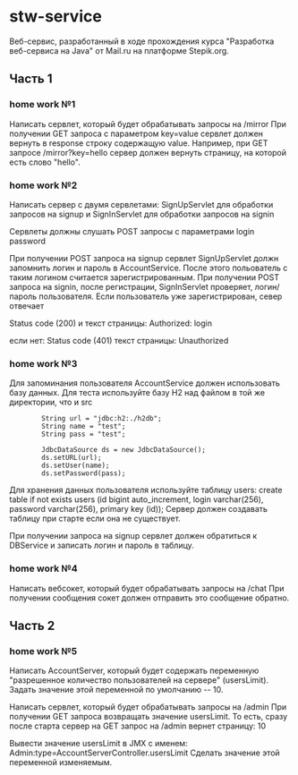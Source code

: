 # stw-service

Веб-сервис, разработанный в ходе прохождения курса "Разработка веб-сервиса на Java" от Mail.ru на платформе Stepik.org.

## Часть 1

### home work №1

Написать сервлет, который будет обрабатывать запросы на /mirror
При получении GET запроса с параметром key=value сервлет должен вернуть в response строку содержащую value.
Например, при GET запросе /mirror?key=hello сервер должен вернуть страницу, на которой есть слово "hello".

### home work №2

Написать сервер с двумя сервлетами:
SignUpServlet для обработки запросов на signup и
SignInServlet для обработки запросов на signin

Сервлеты должны слушать POST запросы с параметрами
login
password

При получении POST запроса на signup сервлет SignUpServlet должн запомнить логин и пароль в AccountService.
После этого польователь с таким логином считается зарегистрированным.
При получении POST запроса на signin, после регистрации, SignInServlet проверяет,
логин/пароль пользователя. Если пользователь уже зарегистрирован, север отвечает

Status code (200)
и текст страницы:
Authorized: login

если нет:
Status code (401)
текст страницы:
Unauthorized

### home work №3

Для запоминания пользователя AccountService должен использовать базу данных.
Для теста используйте базу H2 над файлом в той же директории, что и src

            String url = "jdbc:h2:./h2db";
            String name = "test";
            String pass = "test";

            JdbcDataSource ds = new JdbcDataSource();
            ds.setURL(url);
            ds.setUser(name);
            ds.setPassword(pass);

Для хранения данных пользователя используйте таблицу users:
create table if not exists users (id bigint auto_increment, login varchar(256), password varchar(256), primary key (id));
Сервер должен создавать таблицу при старте если она не существует.

При получении запроса на signup сервлет должен обратиться к DBService и записать логин и пароль в таблицу.

### home work №4

Написать вебсокет, который будет обрабатывать запросы на /chat
При получении сообщения сокет должен отправить это сообщение обратно.

## Часть 2

### home work №5

Написать AccountServer, который будет содержать переменную "разрешенное количество пользователей на сервере" (usersLimit).
Задать значение этой переменной по умолчанию -- 10.

Написать сервлет, который будет обрабатывать запросы на /admin
При получении GET запроса возвращать значение usersLimit.
То есть, сразу после старта сервер на GET запрос на /admin вернет страницу:
10

Вывести значение usersLimit в JMX с именем:
Admin:type=AccountServerController.usersLimit
Сделать значение этой переменной изменяемым.
